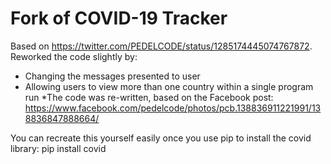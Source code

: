 # Fork of COVID-19 Tracker
Based on https://twitter.com/PEDELCODE/status/1285174445074767872.
Reworked the code slightly by:
- Changing the messages presented to user
- Allowing users to view more than one country within a single program run
*The code was re-written, based on the Facebook post: https://www.facebook.com/pedelcode/photos/pcb.138836911221991/138836847888664/

You can recreate this yourself easily once you use pip to install the covid library:
pip install covid
